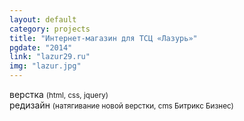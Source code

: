 ```yaml
---
layout: default
category: projects
title: "Интернет-магазин для ТСЦ «Лазурь»"
pgdate: "2014"
link: "lazur29.ru"
img: "lazur.jpg"
---
```

верстка <small>(html, css, jquery)</small><br>
редизайн <small>(натягивание новой верстки, cms Битрикс Бизнес)</small>

